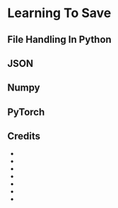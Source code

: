 # Learning To Save


## File Handling In Python


## JSON


## Numpy


## PyTorch


## Credits

- []()
- []()
- []()
- []()
- []()
- []()
- []()